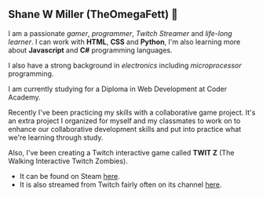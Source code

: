 ## Shane W Miller (TheOmegaFett) 👋


I am a passionate *gamer*, *programmer*, *Twitch Streamer* and *life-long learner*. I can work with **HTML**, **CSS** and **Python**, I'm also learning more about **Javascript** and **C#** programming languages.

I also have a strong background in *electronics* including *microprocessor* programming.

I am currently studying for a Diploma in Web Development at Coder Academy.

Recently I've been practicing my skills with a collaborative game project. It's an extra project I organized for myself and my classmates to work on to enhance our collaborative development skills and put into practice what we're learning through study.

Also, I've been creating a Twitch interactive game called **TWIT Z** (The Walking Interactive Twitch Zombies).
* It can be found on Steam [here](https://store.steampowered.com/app/3065980/TWIT_Z/). 
* It is also streamed from Twitch fairly often on its channel [here](https://wwww.twitch.tv/twitzgame).

